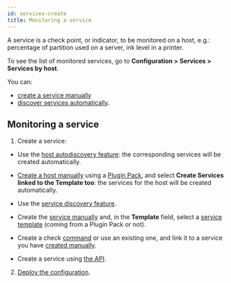 ```yaml
---
id: services-create
title: Monitoring a service
---
```


A service is a check point, or indicator, to be monitored on a host, e.g.: percentage of partition used on a server, ink level in a printer.

To see the list of monitored services, go to **Configuration > Services > Services by host**.

You can:

- [create a service manually](services)
- [discover services automatically](../discovery/services-discovery).

## Monitoring a service

1. Create a service:

- Use the [host autodiscovery feature](../discovery/hosts-discovery): the corresponding services will be created automatically.

- [Create a host manually](hosts) using a [Plugin Pack](../pluginpacks), and select **Create Services linked to the Template too**: the services for the host will be created automatically.

- Use the [service discovery feature](../discovery/services-discovery).

- Create the [service manually](services) and, in the **Template** field, select a [service template](services-templates) (coming from a Plugin Pack or not).

- Create a check [command](commands) or use an existing one, and link it to a service you have [created manually](services).

- Create a service using [the API](../../api/introduction).

2. [Deploy the configuration](../monitoring-servers/deploying-a-configuration).